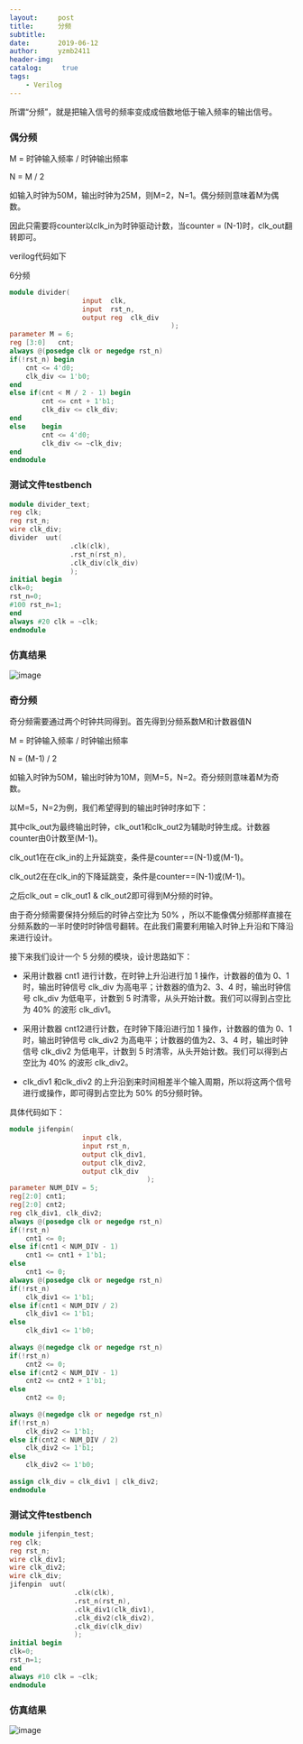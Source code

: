 ```yaml
---
layout:     post
title:      分频
subtitle:   
date:       2019-06-12
author:     yzmb2411
header-img: 
catalog: 	 true
tags:
    - Verilog
---
```


所谓“分频”，就是把输入信号的频率变成成倍数地低于输入频率的输出信号。

### 偶分频 

M = 时钟输入频率 / 时钟输出频率

N = M / 2

如输入时钟为50M，输出时钟为25M，则M=2，N=1。偶分频则意味着M为偶数。

因此只需要将counter以clk_in为时钟驱动计数，当counter = (N-1)时，clk_out翻转即可。

verilog代码如下

6分频

```verilog 
module divider(
	              input	 clk,
	              input	 rst_n,
	              output reg  clk_div
                                        );
parameter M = 6;
reg	[3:0]	cnt;
always @(posedge clk or negedge rst_n)
if(!rst_n) begin
	cnt <= 4'd0;
	clk_div	<= 1'b0;
end
else if(cnt < M / 2 - 1) begin
		cnt <= cnt + 1'b1;
		clk_div	<= clk_div;
end
else	begin
		cnt <= 4'd0;
		clk_div	<= ~clk_div;
end
endmodule
```

### 测试文件testbench

```verilog 
module divider_text;
reg clk;
reg rst_n;
wire clk_div;
divider  uut(
               .clk(clk),
               .rst_n(rst_n),
               .clk_div(clk_div)
               );
initial begin
clk=0;
rst_n=0;
#100 rst_n=1;
end
always #20 clk = ~clk;
endmodule
```

### 仿真结果

![image](https://wx1.sinaimg.cn/mw1024/ab20a024ly1g46mbsf4kvj20ym0a9mxm.jpg)


### 奇分频

奇分频需要通过两个时钟共同得到。首先得到分频系数M和计数器值N

M = 时钟输入频率 / 时钟输出频率

N = (M-1) / 2

如输入时钟为50M，输出时钟为10M，则M=5，N=2。奇分频则意味着M为奇数。

以M=5，N=2为例，我们希望得到的输出时钟时序如下：

其中clk_out为最终输出时钟，clk_out1和clk_out2为辅助时钟生成。计数器counter由0计数至(M-1)。

clk_out1在在clk_in的上升延跳变，条件是counter==(N-1)或(M-1)。

clk_out2在在clk_in的下降延跳变，条件是counter==(N-1)或(M-1)。

之后clk_out = clk_out1 & clk_out2即可得到M分频的时钟。

由于奇分频需要保持分频后的时钟占空比为 50% ，所以不能像偶分频那样直接在分频系数的一半时使时时钟信号翻转。在此我们需要利用输入时钟上升沿和下降沿来进行设计。

接下来我们设计一个 5 分频的模块，设计思路如下：

 - 采用计数器 cnt1 进行计数，在时钟上升沿进行加 1 操作，计数器的值为 0、1 时，输出时钟信号 clk_div 为高电平；计数器的值为2、3、4 时，输出时钟信号 clk_div 为低电平，计数到 5 时清零，从头开始计数。我们可以得到占空比为 40% 的波形 clk_div1。
 
 - 采用计数器 cnt12进行计数，在时钟下降沿进行加 1 操作，计数器的值为 0、1 时，输出时钟信号 clk_div2 为高电平；计数器的值为2、3、4 时，输出时钟信号 clk_div2 为低电平，计数到 5 时清零，从头开始计数。我们可以得到占空比为 40% 的波形 clk_div2。
 
 - clk_div1 和clk_div2 的上升沿到来时间相差半个输入周期，所以将这两个信号进行或操作，即可得到占空比为 50% 的5分频时钟。
 
具体代码如下：

```verilog 
module jifenpin(
                  input	clk,
	              input	rst_n,
	              output clk_div1,
	              output clk_div2,
	              output clk_div					
                                  );
parameter NUM_DIV = 5;	
reg[2:0] cnt1;
reg[2:0] cnt2;
reg	clk_div1, clk_div2;	
always @(posedge clk or negedge rst_n)
if(!rst_n)
	cnt1 <= 0;
else if(cnt1 < NUM_DIV - 1)
	cnt1 <= cnt1 + 1'b1;
else 
	cnt1 <= 0;		
always @(posedge clk or negedge rst_n)
if(!rst_n)
	clk_div1 <= 1'b1;
else if(cnt1 < NUM_DIV / 2) 
	clk_div1 <= 1'b1;
else
	clk_div1 <= 1'b0;
		
always @(negedge clk or negedge rst_n)
if(!rst_n)
	cnt2 <= 0;
else if(cnt2 < NUM_DIV - 1)
	cnt2 <= cnt2 + 1'b1;
else 
	cnt2 <= 0;
		
always @(negedge clk or negedge rst_n)
if(!rst_n)
	clk_div2 <= 1'b1;
else if(cnt2 < NUM_DIV / 2) 
	clk_div2 <= 1'b1;
else
	clk_div2 <= 1'b0;
		
assign clk_div = clk_div1 | clk_div2;
endmodule
```

### 测试文件testbench 

```verilog 
module jifenpin_test;
reg clk;
reg rst_n;
wire clk_div1;
wire clk_div2;
wire clk_div;
jifenpin  uut(
                .clk(clk),
                .rst_n(rst_n),
                .clk_div1(clk_div1),
                .clk_div2(clk_div2),
                .clk_div(clk_div)
                );
initial begin
clk=0;
rst_n=1;
end
always #10 clk = ~clk;
endmodule
```

### 仿真结果

![image](https://wx2.sinaimg.cn/mw1024/ab20a024ly1g46mbsas1rj212c0dpaat.jpg)


